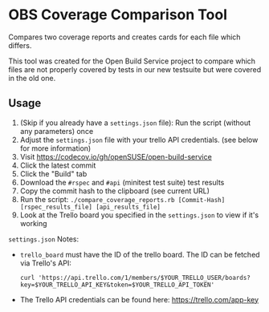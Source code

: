 # OBS Coverage Comparison Tool
Compares two coverage reports and creates cards for each file which differs.

This tool was created for the Open Build Service project to compare which files are not properly covered by tests in our new testsuite but were covered in the old one.

## Usage
1. (Skip if you already have a `settings.json` file): Run the script (without any parameters) once
2. Adjust the `settings.json` file with your trello API credentials. (see below for more information)
3. Visit https://codecov.io/gh/openSUSE/open-build-service
4. Click the latest commit
5. Click the "Build" tab
6. Download the `#rspec` and `#api` (minitest test suite) test results
7. Copy the commit hash to the clipboard (see current URL)
8. Run the script: `./compare_coverage_reports.rb [Commit-Hash] [rspec_results_file] [api_results_file]`
9. Look at the Trello board you specified in the `settings.json` to view if it's working

`settings.json` Notes:
* `trello_board` must have the ID of the trello board. The ID can be fetched via Trello's API:
   ```
   curl 'https://api.trello.com/1/members/$YOUR_TRELLO_USER/boards?key=$YOUR_TRELLO_API_KEY&token=$YOUR_TRELLO_API_TOKEN'
   ```
* The Trello API credentials can be found here: https://trello.com/app-key
